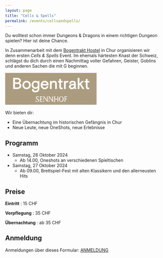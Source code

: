 ```yaml
---
layout: page
title: "Cells & Spells"
permalink: /events/cellsandspells/
---
```


Du wolltest schon immer Dungeons & Dragons in einem richtigen Dungeon spielen? Hier ist deine Chance.

In Zusammenarbeit mit dem [Bogentrakt Hostel](https://www.bogentrakt.ch/) in Chur organisieren wir denn ersten *Cells & Spells* Event. Im ehemals härtesten Knast der Schweiz, schlägst du dich durch einen Nachmittag voller Gefahren, Geister, Goblins und anderen Sachen die mit G beginnen.

[![Bogentrakt Hostel](assets/images/bogentrakt.png)](https://www.bogentrakt.ch/)

Wir bieten dir:

- Eine Übernachtung im historischen Gefängnis in Chur
- Neue Leute, neue OneShots, neue Erlebnisse

## Programm

- Samstag, 26 Oktober 2024
  - Ab 14.00, Oneshots an verschiedenen Spieltischen
- Samstag, 27 Oktober 2024
  - Ab 09.00, Brettspiel-Fest mit alten Klassikern und den allerneusten Hits

## Preise

**Eintritt**
: 15 CHF

**Verpflegung**
: 35 CHF

**Übernachtung**
: ab 35 CHF

## Anmeldung

Anmeldungen über dieses Formular: [ANMELDUNG](https://forms.gle/aQYS64vHNbu9vFXbA)
